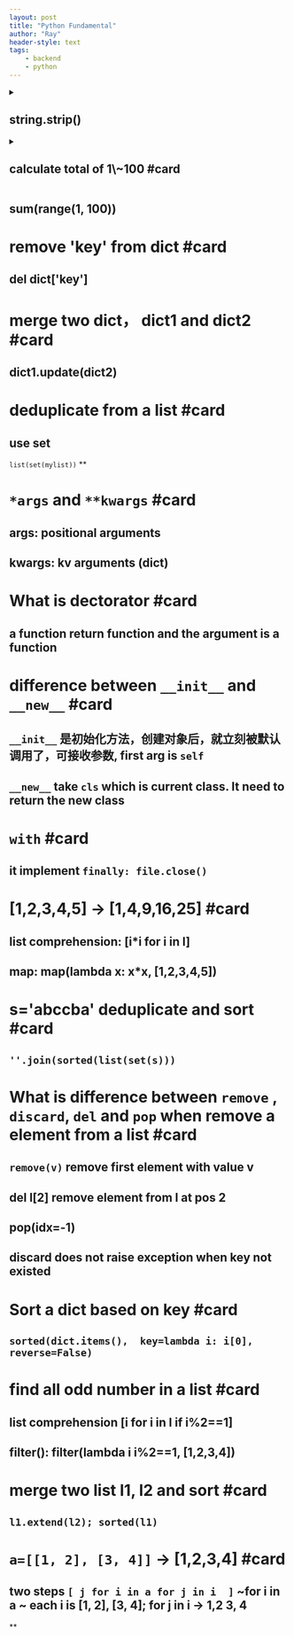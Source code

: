 ```yaml
---
layout: post
title: "Python Fundamental"
author: "Ray"
header-style: text
tags:
    - backend
    - python
---
```


<details>
  <summary><h2>string.strip()</h2></summary>
  
  ### Usage
  1. remove all empty
  2. it allows arguments e.g. \'abbabbacdef\'.strip(\'ab\'). it remove both `a` and `b` (the sequence does not matter)

  ### exampls
  ```python
  string.strip("   aaa \n ")
  ```
</details>


<details>
  <summary><h2>calculate total of 1\~100 #card</h2></summary>
  
  ### Usage
    1. sum and range
  ### exampls
  ```python
  sum(range(1, 100))
  ```
</details>


## sum(range(1, 100))

# remove \'key\' from dict #card

## del dict\[\'key\'\]

# merge two dict， dict1 and dict2 #card

## dict1.update(dict2)

# deduplicate from a list #card

## use set

`list(set(mylist))` \*\*

# `*args` and `**kwargs` #card

## args: positional arguments

## kwargs: kv arguments (dict)

# What is dectorator #card

## a function return function and the argument is a function

# difference between `__init__` and `__new__` #card

## `__init__` 是初始化方法，创建对象后，就立刻被默认调用了，可接收参数, first arg is `self`

## `__new__` take `cls` which is current class. It need to return the new class

# `with` #card

## it implement `finally: file.close()`

# \[1,2,3,4,5\] -\> \[1,4,9,16,25\] #card

## list comprehension: \[i\*i for i in l\]

## map: map(lambda x: x\*x, \[1,2,3,4,5\])

# s=\'abccba\' deduplicate and sort #card

## `''.join(sorted(list(set(s)))`

# What is difference between `remove` , `discard`, `del` and `pop` when remove a element from a list #card

## `remove(v)` remove first element with value v

## del l\[2\] remove element from l at pos 2

## pop(idx=-1)

## discard does not raise exception when key not existed

# Sort a dict based on key #card

## `sorted(dict.items(),  key=lambda i: i[0], reverse=False)`

# find all odd number in a list #card

## list comprehension \[i for i in l if i%2==1\]

## filter(): filter(lambda i i%2==1, \[1,2,3,4\])

# merge two list l1, l2 and sort #card

## `l1.extend(l2); sorted(l1)`

# `a=[[1, 2], [3, 4]]` -\> \[1,2,3,4\] #card

## two steps `[ j for i in a for j in i  ]` \~for i in a \~ each i is \[1, 2\], \[3, 4\]; for j in i -\> 1,2 3, 4

\*\*

